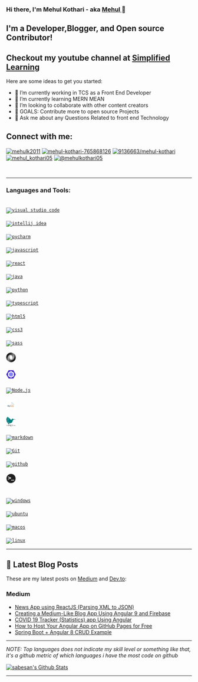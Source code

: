 ### Hi there, I'm Mehul Kothari - aka [Mehul ](https://mehul-kothari.vercel.app//) 👋

## I'm a Developer,Blogger, and Open source Contributor!

## Checkout my youtube channel at [Simplified Learning](https://youtube.com/channel/UCrkD5KCLh2ObY7BvFqRMOVA) 
Here are some ideas to get you started:

- 🔭 I’m currently working in TCS as a Front End Developer 
- 🌱 I’m currently learning MERN MEAN 
- 👯 I’m looking to collaborate with other  content creators
- 🤔  GOALS: Contribute more to open source Projects
- 💬 Ask me about any Questions Related to front end Technology


## Connect with me:

<!-- [<img align="left" alt="Sabesan" width="22px" src="https://raw.githubusercontent.com/iconic/open-iconic/master/svg/globe.svg" />](https://personal-portfolio0320.000webhostapp.com/)
[<img align="left" alt="Sabesan | Facebook" width="22px" src="https://cdn.jsdelivr.net/npm/simple-icons@3.4.0/icons/facebook.svg" />](https://www.facebook.com/mehul.kothari.39/)
[<img align="left" alt="Sabesan | Twitter" width="22px" src="https://cdn.jsdelivr.net/npm/simple-icons@v3/icons/twitter.svg" />](https://twitter.com/Mehulk05)
[<img align="left" alt="Sabesan | LinkedIn" width="22px" src="https://cdn.jsdelivr.net/npm/simple-icons@v3/icons/linkedin.svg" />](https://www.linkedin.com/in/mehul-kothari-765868126/)
[<img align="left" alt="Sabesan | Instagram" width="22px" src="https://cdn.jsdelivr.net/npm/simple-icons@v3/icons/instagram.svg" />](https://www.instagram.com/mehul_kothari05/)
 -->
<p align="left">
<a href="https://twitter.com/mehulk2011" target="blank"><img align="center" src="https://raw.githubusercontent.com/rahuldkjain/github-profile-readme-generator/master/src/images/icons/Social/twitter.svg" alt="mehulk2011" height="30" width="40" /></a>
<a href="https://linkedin.com/in/mehul-kothari-765868126" target="blank"><img align="center" src="https://raw.githubusercontent.com/rahuldkjain/github-profile-readme-generator/master/src/images/icons/Social/linked-in-alt.svg" alt="mehul-kothari-765868126" height="30" width="40" /></a>
<a href="https://stackoverflow.com/users/9136663/mehul-kothari" target="blank"><img align="center" src="https://raw.githubusercontent.com/rahuldkjain/github-profile-readme-generator/master/src/images/icons/Social/stack-overflow.svg" alt="9136663/mehul-kothari" height="30" width="40" /></a>
<a href="https://instagram.com/mehul_kothari05" target="blank"><img align="center" src="https://raw.githubusercontent.com/rahuldkjain/github-profile-readme-generator/master/src/images/icons/Social/instagram.svg" alt="mehul_kothari05" height="30" width="40" /></a>
<a href="https://medium.com/@mehulkothari05" target="blank"><img align="center" src="https://raw.githubusercontent.com/rahuldkjain/github-profile-readme-generator/master/src/images/icons/Social/medium.svg" alt="@mehulkothari05" height="30" width="40" /></a>
</p>
<br />

---

### Languages and Tools:

[<code>
<img alt="visual studio code" width="26px" src="https://img.icons8.com/fluent/240/000000/visual-studio-code-2019.png" />
</code>](https://code.visualstudio.com/)
[<code>
<img alt="intellij idea" width="26px" src="https://img.icons8.com/color/240/000000/intellij-idea.png" />
</code>](https://www.jetbrains.com/idea/)
[<code>
<img alt="pycharm" width="26px" src="https://img.icons8.com/color/240/000000/pycharm.png" />
</code>](https://www.jetbrains.com/pycharm/)
[<code>
<img alt="javascript" width="26px" src="https://img.icons8.com/color/240/000000/javascript.png" />
</code>](https://developer.mozilla.org/en-US/docs/Web/JavaScript)
[<code>
<img alt="react" width="26px" src="https://img.icons8.com/color/240/000000/react-native.png" />
</code>](https://reactjs.org/)
[<code>
<img alt="java" width="26px" src="https://img.icons8.com/color/240/000000/java-coffee-cup-logo.png">
</code>](https://docs.oracle.com/en/java/)
[<code>
<img alt="python" width="26px" src="https://img.icons8.com/color/240/000000/python.png">
</code>](https://www.python.org/)
[<code>
<img alt="typescript" width="26px" src="https://img.icons8.com/color/240/000000/typescript.png">
</code>](https://www.typescriptlang.org/)
[<code>
<img alt="html5" width="26px" src="https://img.icons8.com/color/240/000000/html-5.png">
</code>](https://developer.mozilla.org/en-US/docs/Web/HTML)
[<code>
<img alt="css3" width="26px" src="https://img.icons8.com/color/240/000000/css3.png">
</code>](https://developer.mozilla.org/en-US/docs/Web/CSS)
[<code>
<img alt="sass" width="26px" src="https://img.icons8.com/color/240/000000/sass.png">
</code>](https://sass-lang.com/)
[<code>
<img alt="json" width="26px" src="https://raw.githubusercontent.com/github/explore/80688e429a7d4ef2fca1e82350fe8e3517d3494d/topics/json/json.png">
</code>](https://www.json.org/json-en.html)
[<code>
<img alt="eslint" width="26px" src="https://raw.githubusercontent.com/github/explore/80688e429a7d4ef2fca1e82350fe8e3517d3494d/topics/eslint/eslint.png">
</code>](https://eslint.org/)
[<code>
<img alt="Node.js" width="26px" src="https://img.icons8.com/color/240/000000/nodejs.png">
</code>](https://nodejs.org/en/)
[<code>
<img alt="MySQL" width="26px" src="https://raw.githubusercontent.com/github/explore/80688e429a7d4ef2fca1e82350fe8e3517d3494d/topics/mysql/mysql.png">
</code>](https://dev.mysql.com/)
[<code>
<img alt="latex" width="26px" src="https://raw.githubusercontent.com/github/explore/80688e429a7d4ef2fca1e82350fe8e3517d3494d/topics/latex/latex.png">
</code>](https://www.latex-project.org/)
[<code>
<img alt="markdown" width="26px" src="https://img.icons8.com/ios-filled/100/000000/markdown.png">
</code>](https://www.markdownguide.org/)
[<code>
<img alt="Git" width="26px" src="https://img.icons8.com/color/240/000000/git.png">
</code>](https://git-scm.com/)
[<code>
<img alt="github" width="26px" src="https://img.icons8.com/ios-glyphs/240/000000/github.png">
</code>](https://github.com/)
[<code>
<img alt="terminal" width="26px" src="https://raw.githubusercontent.com/github/explore/80688e429a7d4ef2fca1e82350fe8e3517d3494d/topics/terminal/terminal.png">
</code>](https://docs.microsoft.com/en-us/windows/terminal/)
<br />
[<code>
<img alt="windows" width="26px" src="https://img.icons8.com/color/240/000000/windows-10.png">
</code>](https://www.microsoft.com/en-us/windows)
[<code>
<img alt="ubuntu" width="26px" src="https://img.icons8.com/color/96/000000/ubuntu--v1.png">
</code>](https://ubuntu.com/)
[<code>
<img alt="macos" width="26px" src="https://img.icons8.com/officel/160/000000/mac-logo.png">
</code>](https://developer.apple.com/macos/)
[<code>
<img alt="linux" width="26px" src="https://img.icons8.com/color/96/000000/linux.png">
</code>](https://www.kernel.org/)

---


## 📝 Latest Blog Posts

These are my latest posts on [Medium](https://medium.com/@mehulkothari05) and [Dev.to](https://dev.to/mehulk05):

### Medium

<!-- MEDIUM:START -->
- [News App using ReactJS (Parsing XML to JSON)](https://codeburst.io/news-app-using-reactjs-f9752d7ab6ce)
- [Creating a Medium-Like Blog App Using Angular 9 and Firebase](https://codeburst.io/blogging-app-using-angular-9-and-firebase-98e36168d850)
- [COVID 19 Tracker (Statistics) app Using Angular](https://codeburst.io/covoid-19-tracker-statistics-app-using-angular-2358347b3d1f)
- [How to Host Your Angular App on GitHub Pages for Free](https://medium.com/analytics-vidhya/how-to-host-your-angular-projects-on-github-and-000webhost-ab1861e5c8dd)
- [Spring Boot + Angular 8 CRUD Example](https://medium.com/analytics-vidhya/spring-boot-angular-8-crud-example-8aeafd47b54)
<!-- MEDIUM:END -->


---

_NOTE: Top languages does not indicate my skill level or something like that, it's a github metric of which languages i have the most code on github_

<a href="https://github-readme-stats.sabesansathananthan.vercel.app/api?username=mehulk05&show_icons=true&hide_border=true&count_private=true&include_all_commits=true&theme=radical">
<img align="center" alt="sabesan's Github Stats" src="https://github-readme-stats.vercel.app/api?username=mehulk05&show_icons=true&locale=en" /></a>


---
